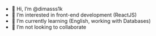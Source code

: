 - 👋 Hi, I’m @dimasss1k
- 👀 I’m interested in front-end development (ReactJS)
- 🌱 I’m currently learning (English, working with Databases)
- 💞️ I’m not looking to collaborate

<!---
dimasss1k/dimasss1k is a ✨ special ✨ repository because its `README.md` (this file) appears on your GitHub profile.
You can click the Preview link to take a look at your changes.
--->
